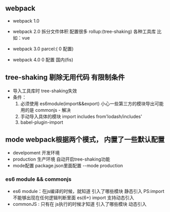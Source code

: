 ## webpack 
  - webpack 1.0

  - webpack 2.0 拆分文件体积 配置很多
    rollup:(tree-shaking) 各种工具库 比如：vue

  - webpack 3.0
    parcel:( 0 配置)

  - webpack 4.0  0 配置
    国内(fis)
## tree-shaking  剔除无用代码  有限制条件
   - 导入工具库时 tree-shaking失效
   - 条件：
       1. 必须使用 es6module(import&&export) 小心一些第三方的模块导出可能用的是 commonjs
    - 解决
       1. 手动导入具体的模块 import includes from'lodash/includes'
       2. babel-plugin-import 
## mode webpack根据两个模式， 内置了一些默认配置 
  - develpoment 开发环境
  - production 生产环境 自动开启tree-shaking功能
  - mode配置 package.json里面配置 --mode production

### es6 module && commonjs
  - es6 module：在js编译的时候，就知道 引入了哪些模块  静态引入
      PS:import 不能够出现在任何逻辑判断里面
         es(6+) import 支持动态引入
  - commonJS : 只有在 js执行的时候才知道 引入了哪些模块 动态引入
